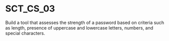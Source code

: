 # SCT_CS_03
Build a tool that assesses the strength of a password based on criteria such as length, presence of uppercase and lowercase letters, numbers, and special characters.
